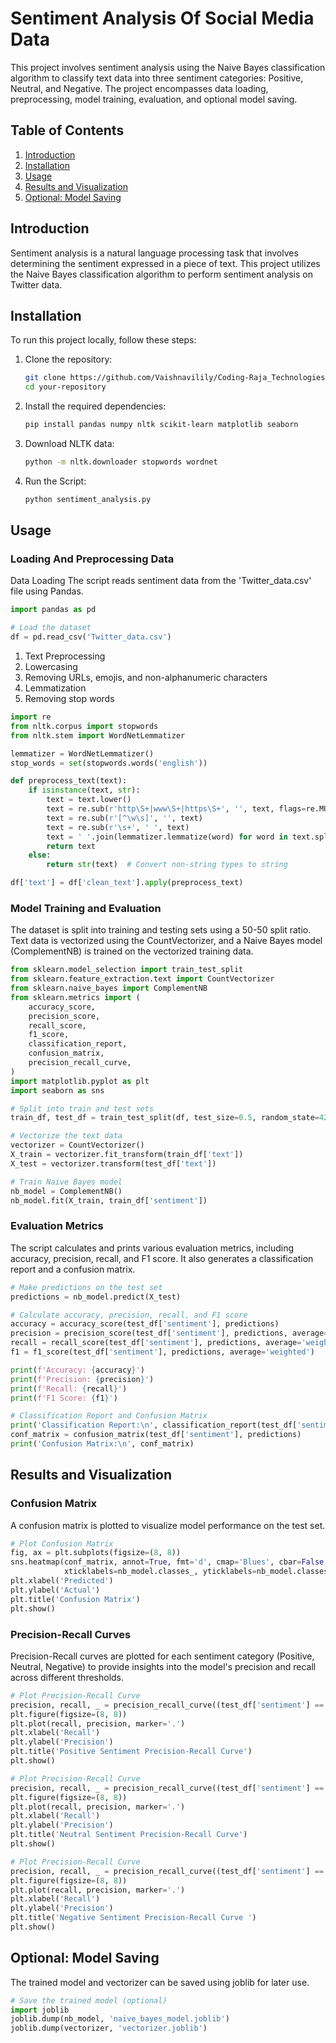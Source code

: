 # Sentiment Analysis Of Social Media Data

This project involves sentiment analysis using the Naive Bayes classification algorithm to classify text data into three sentiment categories: Positive, Neutral, and Negative. The project encompasses data loading, preprocessing, model training, evaluation, and optional model saving.

## Table of Contents

1. [Introduction](#introduction)
2. [Installation](#installation)
3. [Usage](#usage)
4. [Results and Visualization](#results-and-visualization)
5. [Optional: Model Saving](#optional-model-saving)

## Introduction

Sentiment analysis is a natural language processing task that involves determining the sentiment expressed in a piece of text. This project utilizes the Naive Bayes classification algorithm to perform sentiment analysis on Twitter data.

## Installation

To run this project locally, follow these steps:

1. Clone the repository:
   ```bash
   git clone https://github.com/Vaishnavilily/Coding-Raja_Technologies-Internship.git
   cd your-repository
2. Install the required dependencies:
   ```bash
   pip install pandas numpy nltk scikit-learn matplotlib seaborn
3. Download NLTK data:
   ```bash
   python -m nltk.downloader stopwords wordnet
4. Run the Script:
   ```bash
   python sentiment_analysis.py

## Usage

### Loading And Preprocessing Data

Data Loading
The script reads sentiment data from the 'Twitter_data.csv' file using Pandas.
```python
import pandas as pd

# Load the dataset
df = pd.read_csv('Twitter_data.csv')
```
1. Text Preprocessing
2. Lowercasing
3. Removing URLs, emojis, and non-alphanumeric characters
4. Lemmatization
5. Removing stop words

```python
import re
from nltk.corpus import stopwords
from nltk.stem import WordNetLemmatizer

lemmatizer = WordNetLemmatizer()
stop_words = set(stopwords.words('english'))

def preprocess_text(text):
    if isinstance(text, str):
        text = text.lower()
        text = re.sub(r'http\S+|www\S+|https\S+', '', text, flags=re.MULTILINE)
        text = re.sub(r'[^\w\s]', '', text)
        text = re.sub(r'\s+', ' ', text)
        text = ' '.join(lemmatizer.lemmatize(word) for word in text.split() if word not in stop_words)
        return text
    else:
        return str(text)  # Convert non-string types to string

df['text'] = df['clean_text'].apply(preprocess_text)
```

### Model Training and Evaluation

The dataset is split into training and testing sets using a 50-50 split ratio.
Text data is vectorized using the CountVectorizer, and a Naive Bayes model (ComplementNB) is trained on the vectorized training data.

```python
from sklearn.model_selection import train_test_split
from sklearn.feature_extraction.text import CountVectorizer
from sklearn.naive_bayes import ComplementNB
from sklearn.metrics import (
    accuracy_score,
    precision_score,
    recall_score,
    f1_score,
    classification_report,
    confusion_matrix,
    precision_recall_curve,
)
import matplotlib.pyplot as plt
import seaborn as sns

# Split into train and test sets
train_df, test_df = train_test_split(df, test_size=0.5, random_state=42)

# Vectorize the text data
vectorizer = CountVectorizer()
X_train = vectorizer.fit_transform(train_df['text'])
X_test = vectorizer.transform(test_df['text'])

# Train Naive Bayes model
nb_model = ComplementNB()
nb_model.fit(X_train, train_df['sentiment'])
```

### Evaluation Metrics

The script calculates and prints various evaluation metrics, including accuracy, precision, recall, and F1 score. It also generates a classification report and a confusion matrix.

```python
# Make predictions on the test set
predictions = nb_model.predict(X_test)

# Calculate accuracy, precision, recall, and F1 score
accuracy = accuracy_score(test_df['sentiment'], predictions)
precision = precision_score(test_df['sentiment'], predictions, average='weighted')
recall = recall_score(test_df['sentiment'], predictions, average='weighted')
f1 = f1_score(test_df['sentiment'], predictions, average='weighted')

print(f'Accuracy: {accuracy}')
print(f'Precision: {precision}')
print(f'Recall: {recall}')
print(f'F1 Score: {f1}')

# Classification Report and Confusion Matrix
print('Classification Report:\n', classification_report(test_df['sentiment'], predictions))
conf_matrix = confusion_matrix(test_df['sentiment'], predictions)
print('Confusion Matrix:\n', conf_matrix)
```

## Results and Visualization

### Confusion Matrix

A confusion matrix is plotted to visualize model performance on the test set.

```python
# Plot Confusion Matrix
fig, ax = plt.subplots(figsize=(8, 8))
sns.heatmap(conf_matrix, annot=True, fmt='d', cmap='Blues', cbar=False,
            xticklabels=nb_model.classes_, yticklabels=nb_model.classes_)
plt.xlabel('Predicted')
plt.ylabel('Actual')
plt.title('Confusion Matrix')
plt.show()
```

### Precision-Recall Curves

Precision-Recall curves are plotted for each sentiment category (Positive, Neutral, Negative) to provide insights into the model's precision and recall across different thresholds.

```python
# Plot Precision-Recall Curve
precision, recall, _ = precision_recall_curve((test_df['sentiment'] == 'Positive').astype(int), nb_model.predict_proba(X_test)[:, 2])
plt.figure(figsize=(8, 8))
plt.plot(recall, precision, marker='.')
plt.xlabel('Recall')
plt.ylabel('Precision')
plt.title('Positive Sentiment Precision-Recall Curve')
plt.show()

# Plot Precision-Recall Curve
precision, recall, _ = precision_recall_curve((test_df['sentiment'] == 'Neutral').astype(int), nb_model.predict_proba(X_test)[:, 2])
plt.figure(figsize=(8, 8))
plt.plot(recall, precision, marker='.')
plt.xlabel('Recall')
plt.ylabel('Precision')
plt.title('Neutral Sentiment Precision-Recall Curve')
plt.show()

# Plot Precision-Recall Curve
precision, recall, _ = precision_recall_curve((test_df['sentiment'] == 'Negative').astype(int), nb_model.predict_proba(X_test)[:, 2])
plt.figure(figsize=(8, 8))
plt.plot(recall, precision, marker='.')
plt.xlabel('Recall')
plt.ylabel('Precision')
plt.title('Negative Sentiment Precision-Recall Curve ')
plt.show()
```

## Optional: Model Saving

The trained model and vectorizer can be saved using joblib for later use.

```python
# Save the trained model (optional)
import joblib
joblib.dump(nb_model, 'naive_bayes_model.joblib')
joblib.dump(vectorizer, 'vectorizer.joblib')
```
